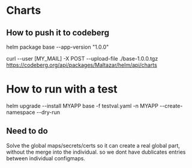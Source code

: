 # Charts

## How to push it to codeberg

helm package base --app-version "1.0.0"

curl --user [MY_MAIL] -X POST --upload-file ./base-1.0.0.tgz https://codeberg.org/api/packages/Maltazar/helm/api/charts

# How to run with a test
helm upgrade --install MYAPP base -f testval.yaml -n MYAPP --create-namespace --dry-run


## Need to do
Solve the global maps/secrets/certs so it can create a real global part, without the merge into the individual. so we dont have dublicates entries between individual configmaps.